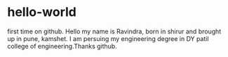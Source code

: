 # hello-world
first time on github.
Hello my name is Ravindra, born in shirur and brought up in pune, kamshet.
I am persuing my engineering degree in DY patil college of engineering.Thanks github.
